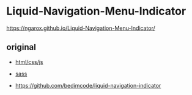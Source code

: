 # Liquid-Navigation-Menu-Indicator
https://ngarox.github.io/Liquid-Navigation-Menu-Indicator/

## original

- [html/css/js](https://www.youtube.com/watch?v=argynmjupK8)

- [sass](https://www.youtube.com/watch?v=PYm6QkM7bOU&ab_channel=Bedimcode)

- https://github.com/bedimcode/liquid-navigation-indicator
